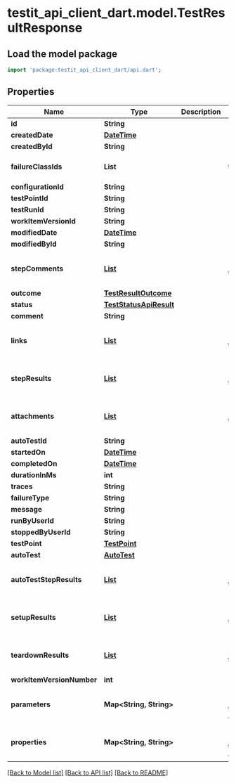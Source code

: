 # testit_api_client_dart.model.TestResultResponse

## Load the model package
```dart
import 'package:testit_api_client_dart/api.dart';
```

## Properties
Name | Type | Description | Notes
------------ | ------------- | ------------- | -------------
**id** | **String** |  | 
**createdDate** | [**DateTime**](DateTime.md) |  | 
**createdById** | **String** |  | 
**failureClassIds** | **List<String>** |  | [default to const []]
**configurationId** | **String** |  | 
**testPointId** | **String** |  | 
**testRunId** | **String** |  | 
**workItemVersionId** | **String** |  | 
**modifiedDate** | [**DateTime**](DateTime.md) |  | [optional] 
**modifiedById** | **String** |  | [optional] 
**stepComments** | [**List<StepCommentApiModel>**](StepCommentApiModel.md) |  | [optional] [default to const []]
**outcome** | [**TestResultOutcome**](TestResultOutcome.md) |  | [optional] 
**status** | [**TestStatusApiResult**](TestStatusApiResult.md) |  | [optional] 
**comment** | **String** |  | [optional] 
**links** | [**List<Link>**](Link.md) |  | [optional] [default to const []]
**stepResults** | [**List<StepResultApiModel>**](StepResultApiModel.md) |  | [optional] [default to const []]
**attachments** | [**List<AttachmentApiResult>**](AttachmentApiResult.md) |  | [optional] [default to const []]
**autoTestId** | **String** |  | [optional] 
**startedOn** | [**DateTime**](DateTime.md) |  | [optional] 
**completedOn** | [**DateTime**](DateTime.md) |  | [optional] 
**durationInMs** | **int** |  | [optional] 
**traces** | **String** |  | [optional] 
**failureType** | **String** |  | [optional] 
**message** | **String** |  | [optional] 
**runByUserId** | **String** |  | [optional] 
**stoppedByUserId** | **String** |  | [optional] 
**testPoint** | [**TestPoint**](TestPoint.md) |  | [optional] 
**autoTest** | [**AutoTest**](AutoTest.md) |  | [optional] 
**autoTestStepResults** | [**List<AutoTestStepResult>**](AutoTestStepResult.md) |  | [optional] [default to const []]
**setupResults** | [**List<AutoTestStepResult>**](AutoTestStepResult.md) |  | [optional] [default to const []]
**teardownResults** | [**List<AutoTestStepResult>**](AutoTestStepResult.md) |  | [optional] [default to const []]
**workItemVersionNumber** | **int** |  | [optional] 
**parameters** | **Map<String, String>** |  | [optional] [default to const {}]
**properties** | **Map<String, String>** |  | [optional] [default to const {}]

[[Back to Model list]](../README.md#documentation-for-models) [[Back to API list]](../README.md#documentation-for-api-endpoints) [[Back to README]](../README.md)



